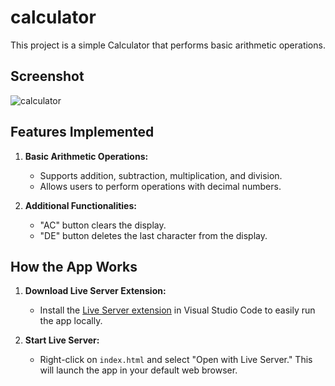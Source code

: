 # calculator
This project is a simple Calculator that performs basic arithmetic operations.

## Screenshot
![calculator](https://github.com/user-attachments/assets/b82cfad0-d3ea-49ec-88ed-142d5124103e)

## Features Implemented
1. **Basic Arithmetic Operations:**
   - Supports addition, subtraction, multiplication, and division.
   - Allows users to perform operations with decimal numbers.

2. **Additional Functionalities:**
   - "AC" button clears the display.
   - "DE" button deletes the last character from the display.

## How the App Works
1. **Download Live Server Extension:**
   - Install the [Live Server extension](https://marketplace.visualstudio.com/items?itemName=ritwickdey.LiveServer) in Visual Studio Code to easily run the app locally.

2. **Start Live Server:**
   - Right-click on `index.html` and select "Open with Live Server." This will launch the app in your default web browser.
